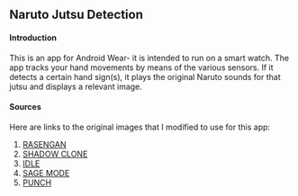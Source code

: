 ## Naruto Jutsu Detection

#### Introduction
This is an app for Android Wear- it is intended to run on a smart watch. The app tracks your
hand movements by means of the various sensors. If it detects a certain hand sign(s), it plays the original
Naruto sounds for that jutsu and displays a relevant image.

#### Sources
Here are links to the original images that I modified to use for this app: <br>
1. [RASENGAN](https://www.wattpad.com/526605763-my-minimalist-artbook-069-anime-uzumaki-naruto)
2. [SHADOW CLONE](https://www.pinterest.ie/pin/433893745331333543/?lp=true)
3. [IDLE](https://www.reddit.com/r/Naruto/comments/2l2wta/naruto_minimalistic_fan_art_created_by_me/)
4. [SAGE MODE](https://www.pinterest.ie/pin/348114246178464303/)
5. [PUNCH](https://www.pinterest.ie/pin/345229127670866249/)
